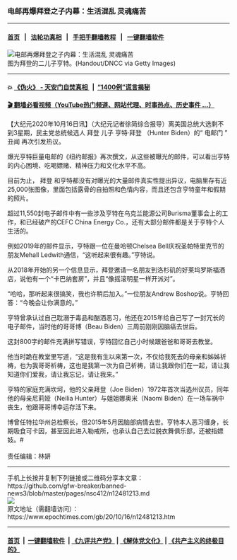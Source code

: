 ### 电邮再爆拜登之子内幕：生活混乱 灵魂痛苦
------------------------

#### [首页](https://github.com/gfw-breaker/banned-news3/blob/master/README.md) &nbsp;&nbsp;|&nbsp;&nbsp; [法轮功真相](https://github.com/begood0513/basic/blob/master/README.md)  &nbsp;&nbsp;|&nbsp;&nbsp; [手把手翻墙教程](https://github.com/gfw-breaker/guides/wiki)  &nbsp;&nbsp;|&nbsp;&nbsp; [一键翻墙软件](https://github.com/gfw-breaker/nogfw/blob/master/README.md)  



<div><img alt="电邮再爆拜登之子内幕：生活混乱 灵魂痛苦" class="attachment-djy_600_400 size-djy_600_400 wp-post-image" src="https://i.epochtimes.com/assets/uploads/2020/10/GettyImages-1267429364-1-600x400.jpg"/>
<div class="caption">
 图为拜登的二儿子亨特。(Handout/DNCC via Getty Images)
</div></div><hr/>

#### 💥 [《伪火》 - 天安门自焚真相 ](http://158.247.195.190:10000/videos/blog/weihuo.html)&nbsp; |&nbsp; [“1400例”谎言揭秘  ](http://158.247.195.190:10000/videos/blog/jiexi1400.html)

#### [ 🎬  翻墙必看视频（YouTube热门频道、网站代理、时事热点、历史事件 ...）](https://github.com/gfw-breaker/links/blob/master/banned.md)

<div><p>
 【大纪元2020年10月16日讯】（大纪元记者徐简综合报导）离美国总统大选剩不到3星期，民主党总统候选人
 <ok href="https://www.epochtimes.com/gb/tag/%E6%8B%9C%E7%99%BB.html">
  拜登
 </ok>
 儿子
 <ok href="https://www.epochtimes.com/gb/tag/%E4%BA%A8%E7%89%B9%C2%B7%E6%8B%9C%E7%99%BB.html">
  亨特·拜登
 </ok>
 （Hunter Biden）的“
 <ok href="https://www.epochtimes.com/gb/tag/%E7%94%B5%E9%82%AE%E9%97%A8.html">
  电邮门
 </ok>
 ”
 <ok href="https://www.epochtimes.com/gb/tag/%E4%B8%91%E9%97%BB.html">
  丑闻
 </ok>
 再次引发热议。
</p>
<p>
 爆光亨特巨量电邮的《纽约邮报》再次撰文，从这些被曝光的邮件，可以看出亨特的内心困境、吃喝嫖赌、精神压力和文化水平不高。
</p>
<p>
 目前为止，
 <ok href="https://www.epochtimes.com/gb/tag/%E6%8B%9C%E7%99%BB.html">
  拜登
 </ok>
 和亨特都没有对曝光的大量邮件真实性提出异议，电脑里存有近25,000张图像，里面包括露骨的自拍照和色情内容，而且还包含亨特童年和假期的照片。
</p>
<p>
 超过11,550封电子邮件中有一些涉及亨特在乌克兰能源公司Burisma董事会上的工作，和已经破产的CEFC China Energy Co.，还有大部分邮件都是关于亨特个人生活的。
</p>
<p>
 例如2019年的邮件显示，亨特跟一位在曼哈顿Chelsea Bell庆祝圣帕特里克节的朋友Mehall Ledwith通信，“这听起来很有趣。”亨特说。
</p>
<p>
 从2018年开始的另一个信息显示，拜登邀请一名朋友到洛杉矶的好莱坞罗斯福酒店，说他有一个“卡巴纳套房”，并且“像摇滚明星一样开派对”。
</p>
<p>
 “哈哈，那听起来很搞笑，我也许稍后加入。”一位朋友Andrew Boshop说。亨特回答：“今晚会让你满意的。”
</p>
<p>
 亨特曾承认过自己耽溺于毒品和酗酒恶习，他还在2015年给自己写了一封冗长的电子邮件，当时他的哥哥博（Beau Biden）三周前刚刚因脑癌去世后。
</p>
<p>
 这封800字的邮件充满拼写错误，亨特回忆自己小时候跟爸爸和哥哥去教堂。
</p>
<p>
 他当时跪在教堂里写道，“这是我有生以来第一次，不仅给我死去的母亲和姊姊祈祷，也为我哥哥祈祷，这也是我第一次为自己祈祷，请让我跟你们在一起，请让我知道你们爱我，请让我忘记，请让我来。”
</p>
<p>
 亨特的家庭充满坎坷，他的父亲拜登（Joe Biden）1972年首次当选州议员，同年他的母亲尼莉娅（Neilia Hunter）与姐姐娜奥米（Naomi Biden）在一场车祸中丧生，他跟哥哥博幸运存活下来。
</p>
<p>
 博曾任特拉华州总检察长，但2015年5月因脑部病情去世。亨特本人恶习缠身，长期吸食可卡因，甚至因此进入勒戒所，也承认自己去过脱衣舞俱乐部，还被指嫖妓。#
 <br/>
 <br/>
 责任编辑：林妍
</p>
</div>
<hr/>
手机上长按并复制下列链接或二维码分享本文章：<br/>
https://github.com/gfw-breaker/banned-news3/blob/master/pages/nsc412/n12481213.md <br/>
<a href='https://github.com/gfw-breaker/banned-news3/blob/master/pages/nsc412/n12481213.md'><img src='https://github.com/gfw-breaker/banned-news3/blob/master/pages/nsc412/n12481213.md.png'/></a> <br/>
原文地址（需翻墙访问）：https://www.epochtimes.com/gb/20/10/16/n12481213.htm


------------------------
#### [首页](https://github.com/gfw-breaker/banned-news3/blob/master/README.md) &nbsp;|&nbsp; [一键翻墙软件](https://github.com/gfw-breaker/nogfw/blob/master/README.md) &nbsp;| [《九评共产党》](https://github.com/gfw-breaker/9ping.md/blob/master/README.md#九评之一评共产党是什么) | [《解体党文化》](https://github.com/gfw-breaker/jtdwh.md/blob/master/README.md) | [《共产主义的终极目的》](https://github.com/gfw-breaker/gczydzjmd.md/blob/master/README.md)


<img src='http://gfw-breaker.win/banned-news3/pages/nsc412/n12481213.md' width='0px' height='0px'/>